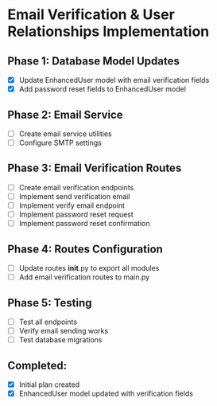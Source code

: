 # Email Verification & User Relationships Implementation

## Phase 1: Database Model Updates
- [x] Update EnhancedUser model with email verification fields
- [x] Add password reset fields to EnhancedUser model

## Phase 2: Email Service
- [ ] Create email service utilities
- [ ] Configure SMTP settings

## Phase 3: Email Verification Routes
- [ ] Create email verification endpoints
- [ ] Implement send verification email
- [ ] Implement verify email endpoint
- [ ] Implement password reset request
- [ ] Implement password reset confirmation

## Phase 4: Routes Configuration
- [ ] Update routes __init__.py to export all modules
- [ ] Add email verification routes to main.py

## Phase 5: Testing
- [ ] Test all endpoints
- [ ] Verify email sending works
- [ ] Test database migrations

## Completed:
- [x] Initial plan created
- [x] EnhancedUser model updated with verification fields
